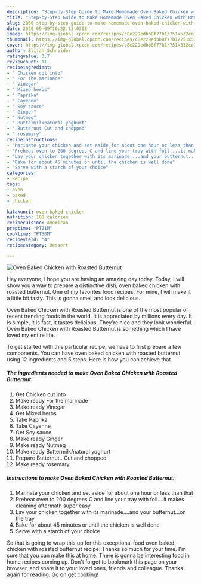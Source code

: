 ```yaml
---
description: "Step-by-Step Guide to Make Homemade Oven Baked Chicken with Roasted Butternut"
title: "Step-by-Step Guide to Make Homemade Oven Baked Chicken with Roasted Butternut"
slug: 2060-step-by-step-guide-to-make-homemade-oven-baked-chicken-with-roasted-butternut
date: 2020-09-09T16:22:13.030Z
image: https://img-global.cpcdn.com/recipes/c8e229edbb8f77b1/751x532cq70/oven-baked-chicken-with-roasted-butternut-recipe-main-photo.jpg
thumbnail: https://img-global.cpcdn.com/recipes/c8e229edbb8f77b1/751x532cq70/oven-baked-chicken-with-roasted-butternut-recipe-main-photo.jpg
cover: https://img-global.cpcdn.com/recipes/c8e229edbb8f77b1/751x532cq70/oven-baked-chicken-with-roasted-butternut-recipe-main-photo.jpg
author: Elijah Schneider
ratingvalue: 3.7
reviewcount: 11
recipeingredient:
- " Chicken cut into"
- " For the marinade"
- " Vinegar"
- " Mixed herbs"
- " Paprika"
- " Cayenne"
- " Soy sauce"
- " Ginger"
- " Nutmeg"
- " Buttermilknatural yoghurt"
- " Butternut Cut and chopped"
- " rosemary"
recipeinstructions:
- "Marinate your chicken and set aside for about one hour or less than that"
- "Preheat oven to 200 degrees C and line your tray with foil....it makes cleaning aftermath super easy"
- "Lay your chicken together with its marinade....and your butternut...on the tray"
- "Bake for about 45 minutes or until the chicken is well done"
- "Serve with a starch of your choice"
categories:
- Recipe
tags:
- oven
- baked
- chicken

katakunci: oven baked chicken 
nutrition: 188 calories
recipecuisine: American
preptime: "PT21M"
cooktime: "PT30M"
recipeyield: "4"
recipecategory: Dessert

---
```



![Oven Baked Chicken with Roasted Butternut](https://img-global.cpcdn.com/recipes/c8e229edbb8f77b1/751x532cq70/oven-baked-chicken-with-roasted-butternut-recipe-main-photo.jpg)

Hey everyone, I hope you are having an amazing day today. Today, I will show you a way to prepare a distinctive dish, oven baked chicken with roasted butternut. One of my favorites food recipes. For mine, I will make it a little bit tasty. This is gonna smell and look delicious.

Oven Baked Chicken with Roasted Butternut is one of the most popular of recent trending foods in the world. It is appreciated by millions every day. It is simple, it is fast, it tastes delicious. They're nice and they look wonderful. Oven Baked Chicken with Roasted Butternut is something which I have loved my entire life.




To get started with this particular recipe, we have to first prepare a few components. You can have oven baked chicken with roasted butternut using 12 ingredients and 5 steps. Here is how you can achieve that.

<!--inarticleads1-->

##### The ingredients needed to make Oven Baked Chicken with Roasted Butternut:

1. Get  Chicken cut into
1. Make ready  For the marinade
1. Make ready  Vinegar
1. Get  Mixed herbs
1. Take  Paprika
1. Take  Cayenne
1. Get  Soy sauce
1. Make ready  Ginger
1. Make ready  Nutmeg
1. Make ready  Buttermilk/natural yoghurt
1. Prepare  Butternut.. Cut and chopped
1. Make ready  rosemary




<!--inarticleads2-->

##### Instructions to make Oven Baked Chicken with Roasted Butternut:

1. Marinate your chicken and set aside for about one hour or less than that
1. Preheat oven to 200 degrees C and line your tray with foil....it makes cleaning aftermath super easy
1. Lay your chicken together with its marinade....and your butternut...on the tray
1. Bake for about 45 minutes or until the chicken is well done
1. Serve with a starch of your choice




So that is going to wrap this up for this exceptional food oven baked chicken with roasted butternut recipe. Thanks so much for your time. I'm sure that you can make this at home. There is gonna be interesting food in home recipes coming up. Don't forget to bookmark this page on your browser, and share it to your loved ones, friends and colleague. Thanks again for reading. Go on get cooking!
